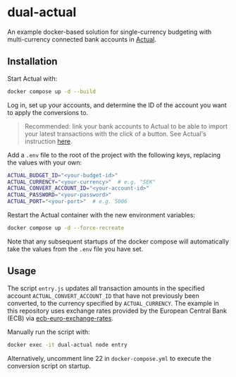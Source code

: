 # dual-actual

An example docker-based solution for single-currency budgeting with multi-currency connected bank accounts in [Actual](https://actualbudget.com/).

## Installation

Start Actual with:

```bash
docker compose up -d --build
```

Log in, set up your accounts, and determine the ID of the account you want to apply the conversions to.

> Recommended: link your bank accounts to Actual to be able to import your latest transactions with the click of a button. See Actual's instruction [here](https://actualbudget.org/docs/advanced/bank-sync/).

Add a `.env` file to the root of the project with the following keys, replacing the values with your own:

```bash
ACTUAL_BUDGET_ID="<your-budget-id>"
ACTUAL_CURRENCY="<your-currency>"  # e.g. "SEK"
ACTUAL_CONVERT_ACCOUNT_ID="<your-account-id>"
ACTUAL_PASSWORD="<your-password>"
ACTUAL_PORT="<your-port>"  # e.g. 5006
```

Restart the Actual container with the new environment variables:

```bash
docker compose up -d --force-recreate
```

Note that any subsequent startups of the docker compose will automatically take the values from the `.env` file you have set.

## Usage

The script `entry.js` updates all transaction amounts in the specified account `ACTUAL_CONVERT_ACCOUNT_ID` that have not previously been converted, to the currency specified by `ACTUAL_CURRENCY`. The example in this repository uses exchange rates provided by the European Central Bank (ECB) via [ecb-euro-exchange-rates](https://www.npmjs.com/package/ecb-euro-exchange-rates).

Manually run the script with:

```bash
docker exec -it dual-actual node entry
```

Alternatively, uncomment line 22 in `docker-compose.yml` to execute the conversion script on startup.